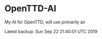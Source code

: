 # OpenTTD-AI
My AI for OpenTTD, will use primarily air

Latest backup: Sun Sep 22 21:40:01 UTC 2019
